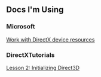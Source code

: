 ## Docs I'm Using
### Microsoft
[Work with DirectX device resources](https://docs.microsoft.com/en-us/windows/win32/direct3dgetstarted/work-with-dxgi)

### DirectXTutorials
[Lesson 2: Initializing Direct3D](http://www.directxtutorial.com/Lesson.aspx?lessonid=11-4-2)